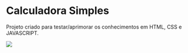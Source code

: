 
# Calculadora Simples

Projeto criado para testar/aprimorar os conhecimentos em HTML, CSS e JAVASCRIPT.

<img src="https://i.imgur.com/ihTcQ4u.jpeg">
